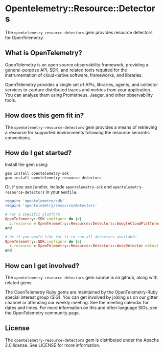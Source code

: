 # Opentelemetry::Resource::Detectors

The `opentelemetry-resource-detectors` gem provides resource detectors for OpenTelemetry.

## What is OpenTelemetry?

OpenTelemetry is an open source observability framework, providing a general-purpose API, SDK, and related tools required for the instrumentation of cloud-native software, frameworks, and libraries.

OpenTelemetry provides a single set of APIs, libraries, agents, and collector services to capture distributed traces and metrics from your application. You can analyze them using Prometheus, Jaeger, and other observability tools.

## How does this gem fit in?

The `opentelemetry-resource-detectors` gem provides a means of retrieving a resource for supported environments following the resource semantic conventions.

## How do I get started?

Install the gem using:

```
gem install opentelemetry-sdk
gem install opentelemetry-resource-detectors
```

Or, if you use [undler, include `opentelemetry-sdk` and `opentelemetry-resource-detectors` in your `Gemfile`.

```rb
require 'opentelemetry/sdk'
require 'opentelemetry/resource/detectors'

# For a specific platform
OpenTelemetry::SDK.configure do |c|
  c.resource = OpenTelemetry::Resource::Detectors::GoogleCloudPlatform.detect
end

# Or if you would like for it to run all detectors available
OpenTelemetry::SDK.configure do |c|
  c.resource = OpenTelemetry::Resource::Detectors::AutoDetector.detect
end
```

## How can I get involved?

The `opentelemetry-resource-detectors` gem source is on github, along with related gems.

The OpenTelemetry Ruby gems are maintained by the OpenTelemetry-Ruby special interest group (SIG). You can get involved by joining us on our gitter channel or attending our weekly meeting. See the meeting calendar for dates and times. For more information on this and other language SIGs, see the OpenTelemetry community page.

## License

The `opentelemetry-resource-detectors` gem is distributed under the Apache 2.0 license. See LICENSE for more information.

